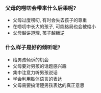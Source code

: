 ### 父母的唠叨会带来什么后果呢?
- 父母过度唠叨, 有时会失去孩子的尊重
- 在唠叨中长大的孩子, 可能格局也会被缩小
- 父母越讲道理, 孩子越叛逆

### 什么样子是好的倾听呢?
- 给男孩倾诉的机会
- 父母要对男孩的话题感兴趣
- 集中注意力听男孩说话
- 学会利用肢体语言的表达
- 父母需要搞清楚男孩表达的真正意思

